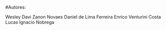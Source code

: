 #Autores:

Wesley Davi Zanon Novaes
Daniel de Lima Ferreira
Enrico Venturini Costa
Lucas Ignacio Nobrega
